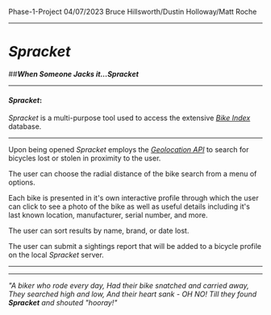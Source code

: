 Phase-1-Project
04/07/2023
Bruce Hillsworth/Dustin Holloway/Matt Roche

---

# **_Spracket_**

##**_When Someone Jacks it...Spracket_**

---

#### _Spracket_:

_Spracket_ is a multi-purpose tool used to access the extensive [_Bike Index_](https://bikeindex.org/why-donate) database.

---

Upon being opened _Spracket_ employs the _[Geolocation API](https://w3c.github.io/geolocation-api/#geolocation_interface)_ to search for bicycles lost or stolen in proximity to the user.

The user can choose the radial distance of the bike search from a menu of options.

Each bike is presented in it's own interactive profile through which the user can click to see a photo of the bike as well as useful details including it's last known location, manufacturer, serial number, and more.

The user can sort results by name, brand, or date lost.

The user can submit a sightings report that will be added to a bicycle profile on the local _Spracket_ server.

---

---

_"A biker who rode every day,
Had their bike snatched and carried away,
They searched high and low,
And their heart sank - OH NO!
Till they found **Spracket** and shouted "hooray!"_
